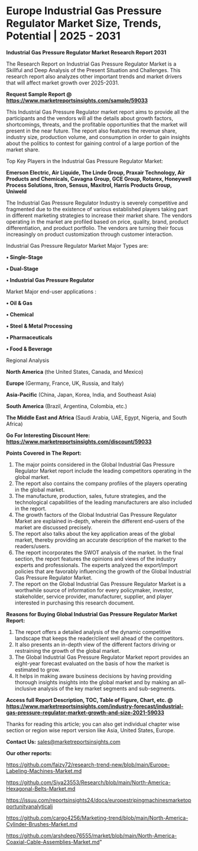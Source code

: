  # Europe Industrial Gas Pressure Regulator Market Size, Trends, Potential | 2025 - 2031

<strong>Industrial Gas Pressure Regulator Market Research Report 2031</strong>

The Research Report on Industrial Gas Pressure Regulator Market is a Skillful and Deep Analysis of the Present Situation and Challenges. This research report also analyzes other important trends and market drivers that will affect market growth over 2025-2031.

<strong>Request Sample Report @ <a href=https://www.marketreportsinsights.com/sample/59033>https://www.marketreportsinsights.com/sample/59033</a></strong>

This Industrial Gas Pressure Regulator market report aims to provide all the participants and the vendors will all the details about growth factors, shortcomings, threats, and the profitable opportunities that the market will present in the near future. The report also features the revenue share, industry size, production volume, and consumption in order to gain insights about the politics to contest for gaining control of a large portion of the market share.

Top Key Players in the Industrial Gas Pressure Regulator Market:

<strong>Emerson Electric, Air Liquide, The Linde Group, Praxair Technology, Air Products and Chemicals, Cavagna Group, GCE Group, Rotarex, Honeywell Process Solutions, Itron, Sensus, Maxitrol, Harris Products Group, Uniweld</strong>

The Industrial Gas Pressure Regulator Industry is severely competitive and fragmented due to the existence of various established players taking part in different marketing strategies to increase their market share. The vendors operating in the market are profiled based on price, quality, brand, product differentiation, and product portfolio. The vendors are turning their focus increasingly on product customization through customer interaction.

Industrial Gas Pressure Regulator Market Major Types are:

<strong>• Single-Stage

• Dual-Stage

• Industrial Gas Pressure Regulator</strong>

Market Major end-user applications :

<strong>• Oil & Gas

• Chemical

• Steel & Metal Processing

• Pharmaceuticals

• Food & Beverage</strong>

Regional Analysis

</u><strong><b>North America</b></strong> (the United States, Canada, and Mexico)

<strong><b>Europe </b></strong>(Germany, France, UK, Russia, and Italy)

<strong><b>Asia-Pacific</b></strong> (China, Japan, Korea, India, and Southeast Asia)

<strong><b>South America</b></strong> (Brazil, Argentina, Colombia, etc.)

<strong><b>The Middle East and Africa</b></strong> (Saudi Arabia, UAE, Egypt, Nigeria, and South Africa)

<strong>Go For Interesting Discount Here: <a href=https://www.marketreportsinsights.com/discount/59033>https://www.marketreportsinsights.com/discount/59033</a></strong>

<strong>Points Covered in The Report:</strong>
<ol>
  <li>The major points considered in the Global Industrial Gas Pressure Regulator Market report include the leading competitors operating in the global market.</li>
  <li>The report also contains the company profiles of the players operating in the global market.</li>
  <li>The manufacture, production, sales, future strategies, and the technological capabilities of the leading manufacturers are also included in the report.</li>
  <li>The growth factors of the Global Industrial Gas Pressure Regulator Market are explained in-depth, wherein the different end-users of the market are discussed precisely.</li>
  <li>The report also talks about the key application areas of the global market, thereby providing an accurate description of the market to the readers/users.</li>
  <li>The report incorporates the SWOT analysis of the market. In the final section, the report features the opinions and views of the industry experts and professionals. The experts analyzed the export/import policies that are favorably influencing the growth of the Global Industrial Gas Pressure Regulator Market.</li>
  <li>The report on the Global Industrial Gas Pressure Regulator Market is a worthwhile source of information for every policymaker, investor, stakeholder, service provider, manufacturer, supplier, and player interested in purchasing this research document.</li>
</ol>
<strong>Reasons for Buying Global Industrial Gas Pressure Regulator Market Report:</strong>

<ol>
  <li>The report offers a detailed analysis of the dynamic competitive landscape that keeps the reader/client well ahead of the competitors.</li>
  <li>It also presents an in-depth view of the different factors driving or restraining the growth of the global market.</li>
  <li>The Global Industrial Gas Pressure Regulator Market report provides an eight-year forecast evaluated on the basis of how the market is estimated to grow.</li>
  <li>It helps in making aware business decisions by having providing thorough insights insights into the global market and by making an all-inclusive analysis of the key market segments and sub-segments.</li>
</ol>
<strong>Access full Report Description, TOC, Table of Figure, Chart, etc. @ <a href=https://www.marketreportsinsights.com/industry-forecast/industrial-gas-pressure-regulator-market-growth-and-size-2021-59033>https://www.marketreportsinsights.com/industry-forecast/industrial-gas-pressure-regulator-market-growth-and-size-2021-59033</a></strong>


Thanks for reading this article; you can also get individual chapter wise section or region wise report version like Asia, United States, Europe.

<strong>Contact Us:</strong>
sales@marketreportsinsights.com

<strong>Our other reports:</strong>

<a href=https://github.com/faizy72/research-trend-new/blob/main/Europe-Labeling-Machines-Market.md>https://github.com/faizy72/research-trend-new/blob/main/Europe-Labeling-Machines-Market.md</a>

<a href=https://github.com/Siya23553/Research/blob/main/North-America-Hexagonal-Belts-Market.md>https://github.com/Siya23553/Research/blob/main/North-America-Hexagonal-Belts-Market.md</a>

<a href=https://issuu.com/reportsinsights24/docs/europestripingmachinesmarketopportunityanalyticali>https://issuu.com/reportsinsights24/docs/europestripingmachinesmarketopportunityanalyticali</a>

<a href=https://github.com/cargo4256/Marketing-trend/blob/main/North-America-Cylinder-Brushes-Market.md>https://github.com/cargo4256/Marketing-trend/blob/main/North-America-Cylinder-Brushes-Market.md</a>

<a href=https://github.com/arshdeep76555/market/blob/main/North-America-Coaxial-Cable-Assemblies-Market.md>https://github.com/arshdeep76555/market/blob/main/North-America-Coaxial-Cable-Assemblies-Market.md</a>"

